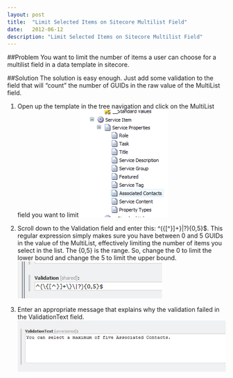 ```yaml
---
layout: post
title:  "Limit Selected Items on Sitecore Multilist Field"
date:   2012-06-12
description: "Limit Selected Items on Sitecore Multilist Field"
---
```

##Problem
You want to limit the number of items a user can choose for a multilist field in a data template in sitecore.

##Solution
The solution is easy enough.  Just add some validation to the field that will “count” the number of GUIDs in the raw value of the MultiList field.

1. Open up the template in the tree navigation and click on the MultiList field you want to limit
![sitecore_template_property_nav](/public/images/2012-06-12-limit-selected-items-on-sitecore-multilist-field/sitecore_template_property_nav.png)

2. Scroll down to the Validation field and enter this: ^(\{[^}]+\}\|?){0,5}$.  This regular expression simply makes sure you have between 0 and 5 GUIDs in the value of the MultiList, effectively limiting the number of items you select in the list.  The {0,5} is the range.  So, change the 0 to limit the lower bound and change the 5 to limit the upper bound.
![sitecore_template_validation_field](/public/images/2012-06-12-limit-selected-items-on-sitecore-multilist-field/sitecore_template_validation_field.png)

3. Enter an appropriate message that explains why the validation failed in the ValidationText field.
![sitecore_template_validationtext_field](/public/images/2012-06-12-limit-selected-items-on-sitecore-multilist-field/sitecore_template_validationtext_field.png)
